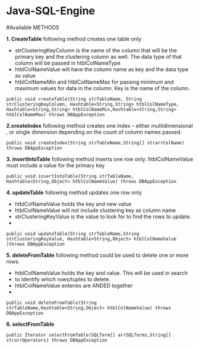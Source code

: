 # Java-SQL-Engine 
#Available METHODS

**1. CreateTable**
following method creates one table only
- strClusteringKeyColumn is the name of the column that will be the primary key and the clustering column as well. The data type of that column will be passed in htblColNameType
- htblColNameValue will have the column name as key and the data type as value
- htblColNameMin and htblColNameMax for passing minimum and maximum values for data in the column. Key is the name of the column.

`public void createTable(String strTableName, String strClusteringKeyColumn, Hashtable<String,String> htblColNameType, Hashtable<String,String> htblColNameMin,Hashtable<String,String> htblColNameMax) throws DBAppException`




**2.createIndex**
following method creates one index – either multidimensional , or single dimension depending on the count of column names passed.

`public void createIndex(String strTableName,String[] strarrColName) throws DBAppException`



**3. insertIntoTable**
following method inserts one row only.
htblColNameValue must include a value for the primary key

`public void insertIntoTable(String strTableName, Hashtable<String,Object> htblColNameValue) throws DBAppException`



**4. updateTable**
following method updates one row only
- htblColNameValue holds the key and new value
- htblColNameValue will not include clustering key as column name
- strClusteringKeyValue is the value to look for to find the rows to update.
- 
`public void updateTable(String strTableName,String strClusteringKeyValue, Hashtable<String,Object> htblColNameValue )throws DBAppException`



**5. deleteFromTable**
following method could be used to delete one or more rows.
- htblColNameValue holds the key and value. This will be used in search
- to identify which rows/tuples to delete.
- htblColNameValue enteries are ANDED together
- 
`public void deleteFromTable(String strTableName,Hashtable<String,Object> htblColNameValue) throws DBAppException`



**6. selectFromTable**

`public Iterator selectFromTable(SQLTerm[] arrSQLTerms,String[] strarrOperators) throws DBAppException`
